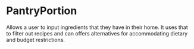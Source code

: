 # PantryPortion
Allows a user to input ingredients that they have in their home. It uses that to filter out recipes and can offers alternatives for accommodating dietary and budget restrictions.
